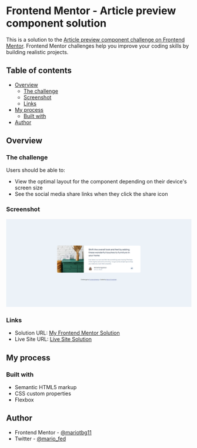 # Frontend Mentor - Article preview component solution

This is a solution to the [Article preview component challenge on Frontend Mentor](https://www.frontendmentor.io/challenges/article-preview-component-dYBN_pYFT). Frontend Mentor challenges help you improve your coding skills by building realistic projects.

## Table of contents

- [Overview](#overview)
  - [The challenge](#the-challenge)
  - [Screenshot](#screenshot)
  - [Links](#links)
- [My process](#my-process)
  - [Built with](#built-with)
- [Author](#author)

## Overview

### The challenge

Users should be able to:

- View the optimal layout for the component depending on their device's screen size
- See the social media share links when they click the share icon

### Screenshot

![Frontend Mentor Article Preview Component](./images/FrontendMentor-Article-preview-component%20-.png)

### Links

- Solution URL: [My Frontend Mentor Solution](https://www.frontendmentor.io/solutions/article-preview-component-solution-VSdUOYqWMZ)
- Live Site URL: [Live Site Solution](https://animated-travesseiro-2ab117.netlify.app/)

## My process

### Built with

- Semantic HTML5 markup
- CSS custom properties
- Flexbox

## Author

- Frontend Mentor - [@mariotbg11](https://www.frontendmentor.io/profile/mariotbg11)
- Twitter - [@mario_fed](https://twitter.com/mario_fed)
